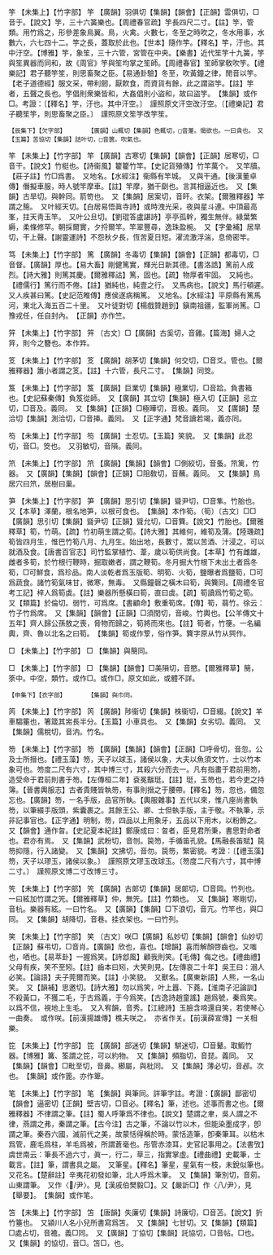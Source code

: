 <!-- { "loadSidebar": true } -->
竽	【未集上】【竹字部】	竽	【廣韻】羽俱切【集韻】【韻會】【正韻】雲俱切，□音于。【說文】竽，三十六簧樂也。【周禮春官疏】竽長四尺二寸。【註】竽，管類。用竹爲之，形參差象鳥翼。鳥，火禽。火數七，冬至之時吹之，冬水用事，水數六，六七四十二。竽之長，蓋取於此也。【世本】隨作竽。【釋名】竽，汙也。其中汙空。【博雅】竽，象笙，三十六管，宮管在中央。【樂書】近代笙竽十九簧，竽與笙異器而同和，故《周官》竽與笙均掌之笙師。【周禮春官】笙師掌敎吹竽。【禮樂記】君子聽竽笙，則思畜聚之臣。【易通卦驗】冬至，吹黃鐘之律，閒音以竽。【老子道德經】服文采，帶利劒，厭飮食，而資貨有餘，此之謂盜竽。【註】竽者，五聲之長也。竽倡則衆樂皆和，大姦倡則小盜和，故曰盜竽。　【集韻】或作□。考證：〔【釋名】竽，汙也。其中汗空。〕　謹照原文汗空改汙空。〔【禮樂記】君子聽笙竽，則思畜聚之臣。〕　謹照原文笙竽改竽笙。 

	【辰集下】【欠字部】		【廣韻】山輒切【集韻】色輒切，□音萐。愒欲也。一曰貪也。　又【玉篇】苦協切【集韻】詰叶切，□音篋。吹氣也。

竿	【未集上】【竹字部】	竿	【廣韻】古寒切【集韻】【韻會】【正韻】居寒切，□音干。【說文】竹梃也。【詩衞風】籊籊竹竿。【史記貨殖傳】竹竿萬个。　又竿牘。【莊子註】竹□爲書。　又地名。【水經注】衞縣有竿城。　又與干通。【後漢董卓傳】僭擬車服，時人號竿摩車。【註】竿摩，猶干劘也。言其相逼近也。　又【集韻】古旱切。與幹同。箭笴也。　又【集韻】居案切，音旰。衣架。【爾雅釋器】竿謂之箷。　又叶經天切。【白居易悟眞寺詩】或時洩光采，夜與星斗連。中頂最高峯，拄天靑玉竿。　又叶公旦切。【劉琨答盧諶詩】亭亭孤幹，獨生無伴。綠葉繁縟，柔條修罕。朝採爾實，夕捋爾竿。竿翠豐尋，逸珠盈椀。　又【字彙補】居旱切，干上聲。【謝靈運詩】不怨秋夕長，恆苦夏日短。濯流激浮湍，息倚密竿。

笃	【未集上】【竹字部】	篤	【廣韻】冬毒切【集韻】【韻會】【正韻】都毒切，□音督。【廣韻】厚也。【易大畜】剛健篤實，輝光日新其德。【書洛誥】篤前人成烈。【詩大雅】則篤其慶。【爾雅釋詁】篤，固也。【疏】物厚者牢固。　又純也。【禮儒行】篤行而不倦。【註】猶純也，純壹之行。　又馬病也。【說文】馬行頓遲。　又人疾甚曰篤。【史記范睢傳】應侯遂病稱篤。　又地名。【水經注】平原縣有篤馬河，東北入海五百二十里。　又叶徒對切【楊戲贊趙到】鎭南祖疆，監軍尚篤。□豫戎任，任自封內。　【正韻】亦作竺。

笄	【未集上】【竹字部】	笄	〔古文〕□【廣韻】古奚切，音雞。【篇海】婦人之笄，則今之簪也。本作筓。

笅	【未集上】【竹字部】	笅	【廣韻】胡茅切【集韻】何交切，□音爻。管也。【爾雅釋器】簫小者謂之笅。【註】十六管，長尺二寸。　【集韻】同筊。

笈	【未集上】【竹字部】	笈	【廣韻】巨業切【集韻】極業切，□音跲。負書箱也。【史記蘇秦傳】負笈從師。　又【廣韻】其立切【集韻】極入切【正韻】忌立切，□音及。義同。　又【集韻】【正韻】□極曄切，音极。義同。　又【廣韻】楚洽切【集韻】測洽切，□音挿。義同。　又【正字通】梵音讀若竭，義亦同。

笉	【未集上】【竹字部】	笉	【廣韻】士忍切。【玉篇】笑貌。　又【集韻】此忍切，音□。筊也。　又羽敏切，音隕。義同。

笊	【未集上】【竹字部】	笊	【廣韻】【集韻】【韻會】□側絞切，音蚤。笊篱，竹器。　又【廣韻】【集韻】【韻會】【正韻】□阻敎切，音蘸。義同。　又【集韻】鳥居穴曰笊，居樹曰巢。

笋	【未集上】【竹字部】	笋	【廣韻】思引切【集韻】聳尹切，□音隼。竹胎也。　又【本草】澤蘭，根名地笋，以根可食也。　【集韻】本作筍。（筍）〔古文〕□□【廣韻】思引切【集韻】聳尹切【正韻】聳允切，□音簨。【說文】竹胎也。【爾雅釋草】筍，竹萌。【疏】竹初萌生謂之筍。【詩大雅】其維何，維筍及蒲。【陸璣疏】筍皆四月生，惟巴竹筍八月、九月生。始出地，長數寸，鬻以苦酒、汁浸之，可以就酒及食。【唐書百官志】司竹監掌植竹、葦，歲以筍供尚食。【本草】竹有雌雄，雌者多筍，於竹根行鞭時，掘取嫩者，謂之鞭筍。冬月掘大竹根下未出土者爲冬筍，□可鮮食，爲珍品。南人淡乾者爲玉版筍、明筍、火筍，鹽曝者爲鹽筍，□可爲蔬食。諸竹筍氣味甘，微寒，無毒。　又縣鐘磬之橫木曰筍，與簨同。【周禮冬官考工記】梓人爲筍虡。【註】樂器所懸橫曰筍，直曰虡。【疏】筍讀爲竹筍之筍。　又【類篇】於倫切。弱竹，可爲席。【書顧命】敷重筍席。【傳】筍，蒻竹。徐云：竹子竹爲席。　又【集韻】【韻會】【正韻】□須閏切，音峻。竹輿也。【公羊傳文十五年】齊人歸公孫敖之喪，脅物而歸之，筍將而來也。【註】筍者，竹箯。一名編輿，齊、魯以北名之曰筍。　【集韻】筍或作箰，俗作笋。簨字原从竹从巺作。

□	【未集上】【竹字部】	□	【集韻】與簢同。

□	【未集上】【竹字部】	□	【集韻】【韻會】□美隕切，音愍。【爾雅釋草】簢，筡中。中空，類竹。或作□。或作□，原文如此，或體不詳。

	【申集下】【衣字部】		【集韻】與巾同。

笍	【未集上】【竹字部】	笍	【廣韻】陟衞切【集韻】株衞切，□音綴。【說文】羊車騶箠也，箸箴其耑長半分。【玉篇】小車具也。　又【集韻】女劣切。義同。　又【集韻】儒稅切，音汭。竹名。

笏	【未集上】【竹字部】	笏	【廣韻】【集韻】【韻會】【正韻】□呼骨切，音忽。公及士所搢也。【禮玉藻】笏，天子以球玉，諸侯以象，大夫以魚須文竹，士以竹本象可也。笏度二尺有六寸，其中博三寸，其殺六分而去一。凡有指畫于君前用笏，造受命于君前則書于笏。【左傳桓二年】袞冕黻珽。【註】珽，玉笏也，若今吏之持簿。【晉書輿服志】古者貴賤皆執笏，有事則搢之于腰帶。【釋名】笏，忽也，備忽忘也。【廣韻】笏，一名手版，品官所執。【輿服雜事】五代以來，惟八座尚書執笏，以筆綴手版頭，紫囊裹之。其餘王公、卿、士但執手版，主于敬。不執筆，示非記事官也。【正字通】明制，笏，四品以上用象牙，五品以下用木，以粉飾之。　又【韻會】通作曶。【史記夏本紀註】鄭康成曰：曶者，臣見君所秉，書思對命者也。君亦有焉。　又【集韻】武粉切，音刎。笢笏，手循笛孔貌。【馬融長笛賦】笢笏抑隱，行入諸變。　又【集韻】文拂切，音勿。笢笏，繁密貌。考證：〔【禮玉藻】笏，天子以璆玉，諸侯以象。〕　謹照原文璆玉改球玉。〔笏度二尺有六寸，其中博二寸。〕　謹照原文博二寸改博三寸。 

笐	【未集上】【竹字部】	笐	【廣韻】古郞切【集韻】居郞切，□音岡。竹列也。一曰絃加竹謂之笐。【爾雅釋草】仲，無笐。【註】竹類也。　又【集韻】寒剛切，音杭。樂器有絃。一曰竹名。　又【廣韻】【集韻】□下浪切，音亢。竹竿也，與□同。　又【集韻】胡降切，音巷。挂衣架也。一曰竹列。

笑	【未集上】【竹字部】	笑	〔古文〕咲□【廣韻】私妙切【集韻】【韻會】仙妙切【正韻】蘇弔切，□音肖。【廣韻】欣也，喜也。【增韻】喜而解顏啓齒也。又嗤也，哂也。【易萃卦】一握爲笑。【詩邶風】顧我則笑。【毛傳】侮之也。【禮曲禮】父母有疾，笑不至矧。【註】齒本曰矧，大笑則見。【左傳哀二十年】吳王曰：溺人必笑。【論語】夫子莞爾而笑。【註】小笑貌。　又獸名。【廣東新語】人熊，一名山笑。　又【韻補】思邀切。【詩大雅】勿以爲笑，叶上囂、下蕘。【淮南子汜論訓】不殺黃口，不獲二毛，于古爲義，于今爲笑。【古逸詩趙童謠】趙爲號，秦爲笑。以爲不信，視地上生毛。　又入宥韻，音秀。【江總詩】玉臉含啼還自笑，若使琴心一曲奏。　或作咲。【前漢揚雄傳】樵夫咲之。　亦省作关。【前漢薛宣傳】一关相樂。

笓	【未集上】【竹字部】	笓	【廣韻】部迷切【集韻】騈迷切，□音鼙。取鰕竹器。【博雅】篝、筌謂之笓，可以約物。　又【集韻】頻脂切，音琵。義同。　又【集韻】【韻會】□毗至切，音鼻。櫛屬，與枇同。　又【集韻】薄必切，音邲。次也。　【集韻】或作篦。亦作箄。

笔	【未集上】【竹字部】	笔	【集韻】與筆同。詳筆字註。考證：【廣韻】鄙密切【韻會】逼密切【正韻】壁吉切，□音必。【釋名】筆，述也。述事而書之也。【爾雅釋器】不律謂之筆。【註】蜀人呼筆爲不律也。【說文】楚謂之聿，吳人謂之不律，燕謂之弗，秦謂之筆。【古今注】古之筆，不論以竹以木，但能染墨成字，卽謂之筆。秦吞六國，滅前代之美，故蒙恬得稱於時。蒙恬造筆，卽秦筆耳。以枯木爲管，鹿毛爲柱，羊毛爲被，所謂蒼毫也。彤管赤漆耳，史官記事用之。【法書攷】虞世南云：筆長不過六寸，眞一，行二，草三，指實掌虛。【禮曲禮】史載筆，士載言。【註】筆，謂書具之屬。　又筆星。【釋名】筆星，星氣有一枝，未銳似筆也。　又花名。【楚辭註】辛夷花初發如筆，北人呼爲木筆。　又【集韻】筆別切，音莂。山東謂筆。　又作〈/尹〉。見【漢戚伯樊毅□】。又【嚴訢□】作〈八/尹〉，見【舉要】。　【集韻】或作笔。

笘	【未集上】【竹字部】	笘	【唐韻】失廉切【集韻】詩廉切，□音苫。【說文】折竹箠也。　又潁川人名小兒所書寫爲笘。　又【集韻】七甘切。又【集韻】【類篇】□處占切，音襜。義□同。　又【廣韻】丁協切【集韻】託協切，□音帖。□也。　又【集韻】的協切，音□。笘□，也。

